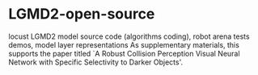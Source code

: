 # LGMD2-open-source
locust LGMD2 model source code (algorithms coding), robot arena tests demos, model layer representations
As supplementary materials, this supports the paper titled `A Robust Collision Perception Visual Neural Network with Specific Selectivity to Darker Objects'.
